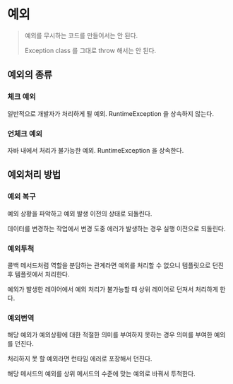 # 예외

> 예외를 무시하는 코드를 만들어서는 안 된다. 
> 
> Exception class 를 그대로 throw 해서는 안 된다.

## 예외의 종류

### 체크 예외

일반적으로 개발자가 처리하게 될 예외. RuntimeException 을 상속하지 않는다.

### 언체크 예외

자바 내에서 처리가 불가능한 예외. RuntimeException 을 상속한다.

## 예외처리 방법

### 예외 복구

예외 상황을 파악하고 예외 발생 이전의 상태로 되돌린다.

데이터를 변경하는 작업에서 변경 도중 에러가 발생하는 경우 실행 이전으로 되돌린다.

### 예외투척

콜백 메서드처럼 역할을 분담하는 관계라면 예외를 처리할 수 없으니 템플릿으로 던진 후 템플릿에서 처리한다.

예외가 발생한 레이어에서 예외 처리가 불가능할 때 상위 레이어로 던져서 처리하게 한다. 

### 예외번역

해당 예외가 예외상황에 대한 적절한 의미를 부여하지 못하는 경우 의미를 부여한 예외를 던진다.

처리하지 못 할 예외라면 런타임 에러로 포장해서 던진다. 

해당 메서드의 예외를 상위 메서드의 수준에 맞는 예외로 바꿔서 투척한다.